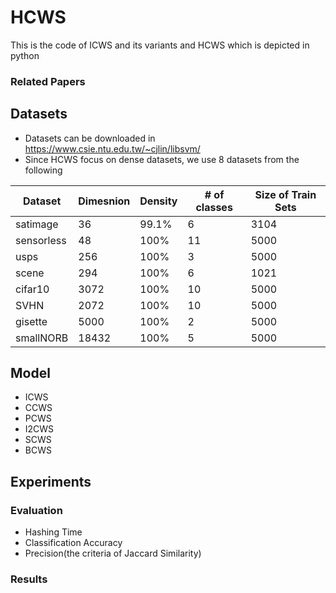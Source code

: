 # HCWS
This is the code of ICWS and its variants and HCWS which is depicted in python

### Related Papers


## Datasets 
 - Datasets can be downloaded in https://www.csie.ntu.edu.tw/~cjlin/libsvm/
 - Since HCWS focus on dense datasets, we use 8 datasets from the following
 
 |Dataset|Dimesnion|Density|# of classes|Size of Train Sets|
 |---|---|---|---|---|
 |satimage|36|99.1%|6|3104|
 |sensorless|48|100%|11|5000|
 |usps|256|100%|3|5000|
 |scene|294|100%|6|1021|
 |cifar10|3072|100%|10|5000|
 |SVHN|2072|100%|10|5000|
 |gisette|5000|100%|2|5000|
 |smallNORB|18432|100%|5|5000|
 
## Model
 - ICWS
 - CCWS
 - PCWS
 - I2CWS
 - SCWS
 - BCWS

## Experiments
### Evaluation
 - Hashing Time
 - Classification Accuracy
 - Precision(the criteria of Jaccard Similarity)

### Results
